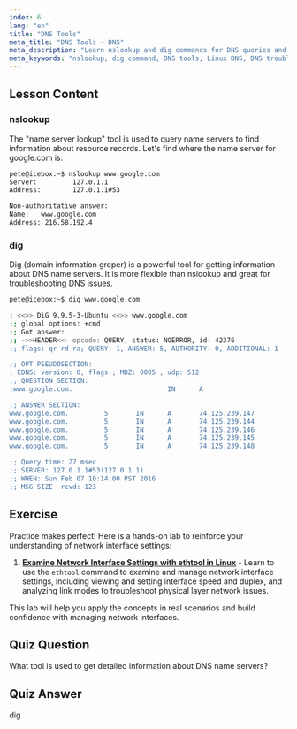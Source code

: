 ```yaml
---
index: 6
lang: "en"
title: "DNS Tools"
meta_title: "DNS Tools - DNS"
meta_description: "Learn nslookup and dig commands for DNS queries and troubleshooting on Linux. Understand how to use these essential DNS tools with our beginner-friendly guide."
meta_keywords: "nslookup, dig command, DNS tools, Linux DNS, DNS troubleshooting, Linux tutorial, beginner Linux"
---
```


## Lesson Content

### nslookup

The "name server lookup" tool is used to query name servers to find information about resource records. Let's find where the name server for google.com is:

```bash
pete@icebox:~$ nslookup www.google.com
Server:         127.0.1.1
Address:        127.0.1.1#53

Non-authoritative answer:
Name:   www.google.com
Address: 216.58.192.4
```

### dig

Dig (domain information groper) is a powerful tool for getting information about DNS name servers. It is more flexible than nslookup and great for troubleshooting DNS issues.

```bash
pete@icebox:~$ dig www.google.com

; <<>> DiG 9.9.5-3-Ubuntu <<>> www.google.com
;; global options: +cmd
;; Got answer:
;; ->>HEADER<<- opcode: QUERY, status: NOERROR, id: 42376
;; flags: qr rd ra; QUERY: 1, ANSWER: 5, AUTHORITY: 0, ADDITIONAL: 1

;; OPT PSEUDOSECTION:
; EDNS: version: 0, flags:; MBZ: 0005 , udp: 512
;; QUESTION SECTION:
;www.google.com.                        IN      A

;; ANSWER SECTION:
www.google.com.         5       IN      A       74.125.239.147
www.google.com.         5       IN      A       74.125.239.144
www.google.com.         5       IN      A       74.125.239.146
www.google.com.         5       IN      A       74.125.239.145
www.google.com.         5       IN      A       74.125.239.148

;; Query time: 27 msec
;; SERVER: 127.0.1.1#53(127.0.1.1)
;; WHEN: Sun Feb 07 10:14:00 PST 2016
;; MSG SIZE  rcvd: 123
```

## Exercise

Practice makes perfect! Here is a hands-on lab to reinforce your understanding of network interface settings:

1. **[Examine Network Interface Settings with ethtool in Linux](https://labex.io/labs/linux-examine-network-interface-settings-with-ethtool-in-linux-592759)** - Learn to use the `ethtool` command to examine and manage network interface settings, including viewing and setting interface speed and duplex, and analyzing link modes to troubleshoot physical layer network issues.

This lab will help you apply the concepts in real scenarios and build confidence with managing network interfaces.

## Quiz Question

What tool is used to get detailed information about DNS name servers?

## Quiz Answer

dig
